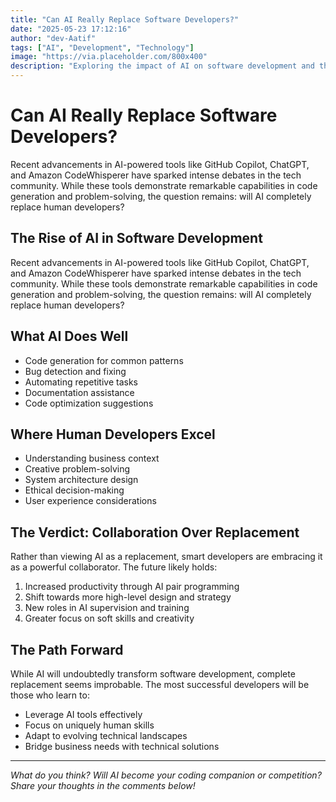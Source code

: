 ```yaml
---
title: "Can AI Really Replace Software Developers?"
date: "2025-05-23 17:12:16"
author: "dev-Aatif"
tags: ["AI", "Development", "Technology"]
image: "https://via.placeholder.com/800x400"
description: "Exploring the impact of AI on software development and the future of human developers"
---
```


# Can AI Really Replace Software Developers?

Recent advancements in AI-powered tools like GitHub Copilot, ChatGPT, and Amazon CodeWhisperer have sparked intense debates in the tech community. While these tools demonstrate remarkable capabilities in code generation and problem-solving, the question remains: will AI completely replace human developers?

## The Rise of AI in Software Development

Recent advancements in AI-powered tools like GitHub Copilot, ChatGPT, and Amazon CodeWhisperer have sparked intense debates in the tech community. While these tools demonstrate remarkable capabilities in code generation and problem-solving, the question remains: will AI completely replace human developers?

## What AI Does Well

- Code generation for common patterns
- Bug detection and fixing
- Automating repetitive tasks
- Documentation assistance
- Code optimization suggestions

## Where Human Developers Excel

- Understanding business context
- Creative problem-solving
- System architecture design
- Ethical decision-making
- User experience considerations

## The Verdict: Collaboration Over Replacement

Rather than viewing AI as a replacement, smart developers are embracing it as a powerful collaborator. The future likely holds:

1. Increased productivity through AI pair programming
2. Shift towards more high-level design and strategy
3. New roles in AI supervision and training
4. Greater focus on soft skills and creativity

## The Path Forward

While AI will undoubtedly transform software development, complete replacement seems improbable. The most successful developers will be those who learn to:

- Leverage AI tools effectively
- Focus on uniquely human skills
- Adapt to evolving technical landscapes
- Bridge business needs with technical solutions

---

*What do you think? Will AI become your coding companion or competition? Share your thoughts in the comments below!*
